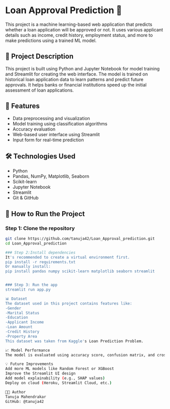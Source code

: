 # Loan Approval Prediction 🎯

This project is a machine learning-based web application that predicts whether a loan application will be approved or not. It uses various applicant details such as income, credit history, employment status, and more to make predictions using a trained ML model.

## 📌 Project Description

This project is built using Python and Jupyter Notebook for model training and Streamlit for creating the web interface. The model is trained on historical loan application data to learn patterns and predict future approvals. It helps banks or financial institutions speed up the initial assessment of loan applications.

## 📁 Features

- Data preprocessing and visualization
- Model training using classification algorithms
- Accuracy evaluation
- Web-based user interface using Streamlit
- Input form for real-time prediction

## 🛠 Technologies Used

- Python
- Pandas, NumPy, Matplotlib, Seaborn
- Scikit-learn
- Jupyter Notebook
- Streamlit
- Git & GitHub

## 🚀 How to Run the Project

### Step 1: Clone the repository

```bash
git clone https://github.com/tanuja42/Loan_Approval_prediction.git
cd Loan_Approval_prediction

### Step 2:Install dependencies
It's recommended to create a virtual environment first.
pip install -r requirements.txt
Or manually install:
pip install pandas numpy scikit-learn matplotlib seaborn streamlit


### Step 3: Run the app
streamlit run app.py

📊 Dataset
The dataset used in this project contains features like:
-Gender
-Marital Status
-Education
-Applicant Income
-Loan Amount
-Credit History
-Property Area
This dataset was taken from Kaggle's Loan Prediction Problem.

📈 Model Performance
The model is evaluated using accuracy score, confusion matrix, and cross-validation techniques. Logistic Regression gave the best result with an accuracy of ~X% (update with actual).

💡 Future Improvements
Add more ML models like Random Forest or XGBoost
Improve the Streamlit UI design
Add model explainability (e.g., SHAP values)
Deploy on cloud (Heroku, Streamlit Cloud, etc.)

👩‍💻 Author
Tanuja Mahendrakar
GitHub: @tanuja42

